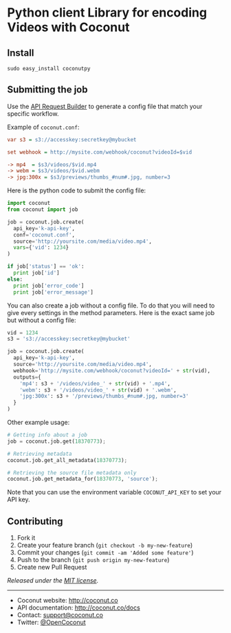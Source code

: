 # Python client Library for encoding Videos with Coconut

## Install

```console
sudo easy_install coconutpy
```

## Submitting the job

Use the [API Request Builder](https://app.coconut.co/job/new) to generate a config file that match your specific workflow.

Example of `coconut.conf`:

```ini
var s3 = s3://accesskey:secretkey@mybucket

set webhook = http://mysite.com/webhook/coconut?videoId=$vid

-> mp4  = $s3/videos/$vid.mp4
-> webm = $s3/videos/$vid.webm
-> jpg:300x = $s3/previews/thumbs_#num#.jpg, number=3
```

Here is the python code to submit the config file:

```python
import coconut
from coconut import job

job = coconut.job.create(
  api_key='k-api-key',
  conf='coconut.conf',
  source='http://yoursite.com/media/video.mp4',
  vars={'vid': 1234}
)

if job['status'] == 'ok':
  print job['id']
else:
  print job['error_code']
  print job['error_message']
```

You can also create a job without a config file. To do that you will need to give every settings in the method parameters. Here is the exact same job but without a config file:

```python
vid = 1234
s3 = 's3://accesskey:secretkey@mybucket'

job = coconut.job.create(
  api_key='k-api-key',
  source='http://yoursite.com/media/video.mp4',
  webhook='http://mysite.com/webhook/coconut?videoId=' + str(vid),
  outputs={
    'mp4': s3 + '/videos/video_' + str(vid) + '.mp4',
    'webm': s3 + '/videos/video_' + str(vid) + '.webm',
    'jpg:300x': s3 + '/previews/thumbs_#num#.jpg, number=3'
  }
)
```


Other example usage:

```python
# Getting info about a job
job = coconut.job.get(18370773);

# Retrieving metadata
coconut.job.get_all_metadata(18370773);

# Retrieving the source file metadata only
coconut.job.get_metadata_for(18370773, 'source');
```

Note that you can use the environment variable `COCONUT_API_KEY` to set your API key.

## Contributing

1. Fork it
2. Create your feature branch (`git checkout -b my-new-feature`)
3. Commit your changes (`git commit -am 'Added some feature'`)
4. Push to the branch (`git push origin my-new-feature`)
5. Create new Pull Request


*Released under the [MIT license](http://www.opensource.org/licenses/mit-license.php).*

---

* Coconut website: http://coconut.co
* API documentation: http://coconut.co/docs
* Contact: [support@coconut.co](mailto:support@coconut.co)
* Twitter: [@OpenCoconut](http://twitter.com/opencoconut)
